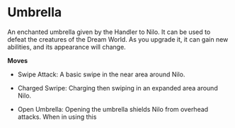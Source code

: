 # Umbrella

An enchanted umbrella given by the Handler to Nilo. It can be used to defeat the creatures of the Dream World. As you upgrade it, it can gain new abilities, and its appearance will change.

**Moves**

- Swipe Attack: A basic swipe in the near area around Nilo.
  
- Charged Swripe: Charging then swiping in an expanded area around Nilo.

- Open Umbrella: Opening the umbrella shields Nilo from overhead attacks. When in using this 